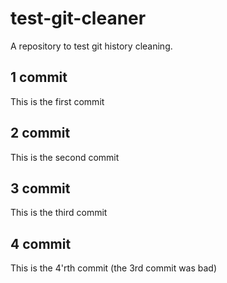 # test-git-cleaner
A repository to test git history cleaning. 


## 1 commit

This is the first commit 

## 2 commit

This is the second commit

## 3 commit
This is the third commit

## 4 commit
This is the 4'rth commit (the 3rd commit was bad)
